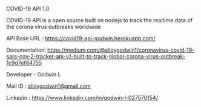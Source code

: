 COVID-19 API 1.0

COVID-19 API is a open source built on nodejs to track the realtime data of the corona virus outbreaks worldwide

API Base URL : https://covid19-api-godwin.herokuapp.com/

Documentation: https://medium.com/@alloygodwin1/coronavirus-covid-19-sars-cov-2-tracker-api-v1-built-to-track-global-corona-virus-outbreak-1c9d7ef84755

Developer - Godwin L

Mail ID : alloygodwin1@gmail.com

Linkedin : https://www.linkedin.com/in/godwin-l-027570154/